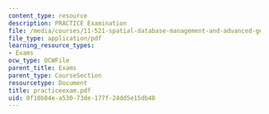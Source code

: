 ```yaml
---
content_type: resource
description: PRACTICE Examination
file: /media/courses/11-521-spatial-database-management-and-advanced-geographic-information-systems-spring-2003/0f10b84ea53073de177f24dd5e15db48_practiceexam.pdf
file_type: application/pdf
learning_resource_types:
- Exams
ocw_type: OCWFile
parent_title: Exams
parent_type: CourseSection
resourcetype: Document
title: practiceexam.pdf
uid: 0f10b84e-a530-73de-177f-24dd5e15db48
---
```

